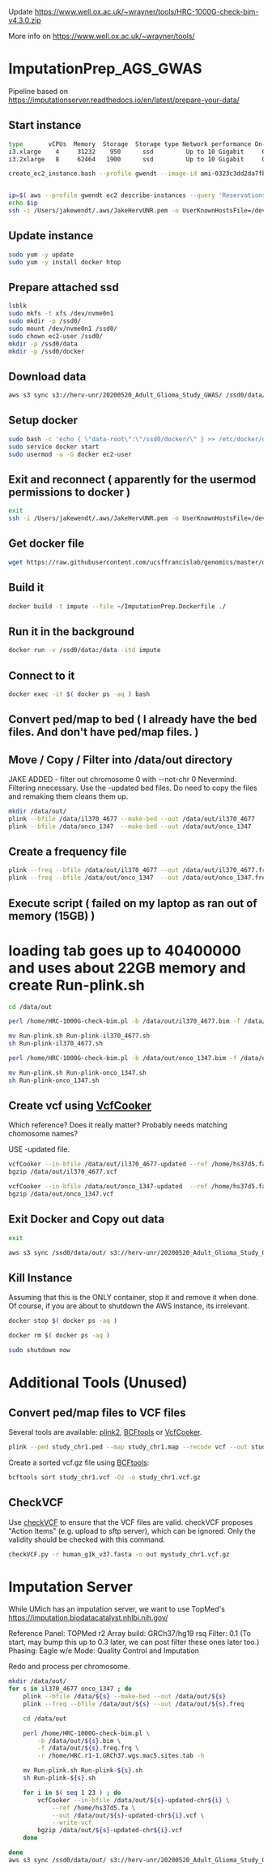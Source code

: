 

Update https://www.well.ox.ac.uk/~wrayner/tools/HRC-1000G-check-bim-v4.3.0.zip


More info on https://www.well.ox.ac.uk/~wrayner/tools/



#	ImputationPrep_AGS_GWAS

Pipeline based on https://imputationserver.readthedocs.io/en/latest/prepare-your-data/




##	Start instance
```BASH
type       vCPUs  Memory  Storage  Storage type Network performance On-Demand Linux pricing
i3.xlarge    4     31232    950      ssd         Up to 10 Gigabit     0.312 USD per Hour
i3.2xlarge   8     62464   1900      ssd         Up to 10 Gigabit     0.624 USD per Hour  
```


```BASH
create_ec2_instance.bash --profile gwendt --image-id ami-0323c3dd2da7fb37d --instance-type i3.xlarge --key-name ~/.aws/JakeHervUNR.pem --NOT-DRY-RUN


ip=$( aws --profile gwendt ec2 describe-instances --query 'Reservations[0].Instances[0].PublicIpAddress' | tr -d '"' )
echo $ip
ssh -i /Users/jakewendt/.aws/JakeHervUNR.pem -o UserKnownHostsFile=/dev/null -o StrictHostKeyChecking=no ec2-user@$ip
```



##	Update instance

```BASH
sudo yum -y update
sudo yum -y install docker htop
```



##	Prepare attached ssd

```BASH
lsblk
sudo mkfs -t xfs /dev/nvme0n1
sudo mkdir -p /ssd0/
sudo mount /dev/nvme0n1 /ssd0/
sudo chown ec2-user /ssd0/
mkdir -p /ssd0/data
mkdir -p /ssd0/docker
```


##	Download data

```BASH
aws s3 sync s3://herv-unr/20200520_Adult_Glioma_Study_GWAS/ /ssd0/data/
```



##	Setup docker

```BASH
sudo bash -c 'echo { \"data-root\":\"/ssd0/docker/\" } >> /etc/docker/daemon.json'
sudo service docker start
sudo usermod -a -G docker ec2-user
```


##	Exit and reconnect ( apparently for the usermod permissions to docker )

```BASH
exit
ssh -i /Users/jakewendt/.aws/JakeHervUNR.pem -o UserKnownHostsFile=/dev/null -o StrictHostKeyChecking=no ec2-user@$ip
```



##	Get docker file

```BASH
wget https://raw.githubusercontent.com/ucsffrancislab/genomics/master/docker/ImputationPrep.Dockerfile
```



##	Build it

```BASH
docker build -t impute --file ~/ImputationPrep.Dockerfile ./
```

##	Run it in the background

```BASH
docker run -v /ssd0/data:/data -itd impute
```

##	Connect to it

```BASH
docker exec -it $( docker ps -aq ) bash
```


## Convert ped/map to bed ( I already have the bed files. And don't have ped/map files. )




##	Move / Copy / Filter into /data/out directory

JAKE ADDED - filter out chromosome 0 with --not-chr 0
Nevermind. Filtering nnecessary. Use the -updated bed files.
Do need to copy the files and remaking them cleans them up.


```BASH
mkdir /data/out/
plink --bfile /data/il370_4677 --make-bed --out /data/out/il370_4677
plink --bfile /data/onco_1347  --make-bed --out /data/out/onco_1347
```



##	Create a frequency file

```BASH
plink --freq --bfile /data/out/il370_4677 --out /data/out/il370_4677.freq
plink --freq --bfile /data/out/onco_1347  --out /data/out/onco_1347.freq
```


##	Execute script ( failed on my laptop as ran out of memory (15GB) )
#	loading tab goes up to 40400000 and uses about 22GB memory and create Run-plink.sh

```BASH
cd /data/out

perl /home/HRC-1000G-check-bim.pl -b /data/out/il370_4677.bim -f /data/out/il370_4677.freq.frq -r /home/HRC.r1-1.GRCh37.wgs.mac5.sites.tab -h

mv Run-plink.sh Run-plink-il370_4677.sh
sh Run-plink-il370_4677.sh

perl /home/HRC-1000G-check-bim.pl -b /data/out/onco_1347.bim -f /data/out/onco_1347.freq.frq -r /home/HRC.r1-1.GRCh37.wgs.mac5.sites.tab -h

mv Run-plink.sh Run-plink-onco_1347.sh
sh Run-plink-onco_1347.sh
```

##	Create vcf using [VcfCooker](http://genome.sph.umich.edu/wiki/VcfCooker)

Which reference? Does it really matter? Probably needs matching chomosome names?

USE -updated file.

```BASH
vcfCooker --in-bfile /data/out/il370_4677-updated --ref /home/hs37d5.fa --out /data/out/il370_4677.vcf --write-vcf
bgzip /data/out/il370_4677.vcf

vcfCooker --in-bfile /data/out/onco_1347-updated  --ref /home/hs37d5.fa --out /data/out/onco_1347.vcf  --write-vcf
bgzip /data/out/onco_1347.vcf
```


##	Exit Docker and Copy out data

```BASH
exit

aws s3 sync /ssd0/data/out/ s3://herv-unr/20200520_Adult_Glioma_Study_GWAS_OUTPUT/
```


##	Kill Instance

Assuming that this is the ONLY container, stop it and remove it when done.
Of course, if you are about to shutdown the AWS instance, its irrelevant.

```BASH
docker stop $( docker ps -aq )

docker rm $( docker ps -aq )

sudo shutdown now
```










#	Additional Tools (Unused)

##	Convert ped/map files to VCF files

Several tools are available: [plink2](https://www.cog-genomics.org/plink2/), [BCFtools](https://samtools.github.io/bcftools) or [VcfCooker](http://genome.sph.umich.edu/wiki/VcfCooker).
```BASH
plink --ped study_chr1.ped --map study_chr1.map --recode vcf --out study_chr1
```

Create a sorted vcf.gz file using [BCFtools](https://samtools.github.io/bcftools):
```BASH
bcftools sort study_chr1.vcf -Oz -o study_chr1.vcf.gz
```

##	CheckVCF

Use [checkVCF](https://github.com/zhanxw/checkVCF) to ensure that the VCF files are valid. checkVCF proposes "Action Items" (e.g. upload to sftp server), which can be ignored. Only the validity should be checked with this command.
```BASH
checkVCF.py -r human_g1k_v37.fasta -o out mystudy_chr1.vcf.gz
```










#	Imputation Server


While UMich has an imputation server, we want to use TopMed's https://imputation.biodatacatalyst.nhlbi.nih.gov/

Reference Panel: TOPMed r2
Array build: GRCh37/hg19
rsq Filter: 0.1 (To start, may bump this up to 0.3 later, we can post filter these ones later too.)
Phasing: Eagle w/e
Mode: Quality Control and Imputation

Redo and process per chromosome.


```BASH
mkdir /data/out/
for s in il370_4677 onco_1347 ; do
	plink --bfile /data/${s} --make-bed --out /data/out/${s}
	plink --freq --bfile /data/out/${s} --out /data/out/${s}.freq

	cd /data/out

	perl /home/HRC-1000G-check-bim.pl \
		-b /data/out/${s}.bim \
		-f /data/out/${s}.freq.frq \
		-r /home/HRC.r1-1.GRCh37.wgs.mac5.sites.tab -h

	mv Run-plink.sh Run-plink-${s}.sh
	sh Run-plink-${s}.sh

	for i in $( seq 1 23 ) ; do
		vcfCooker --in-bfile /data/out/${s}-updated-chr${i} \
			--ref /home/hs37d5.fa \
			--out /data/out/${s}-updated-chr${i}.vcf \
			--write-vcf
		bgzip /data/out/${s}-updated-chr${i}.vcf
	done

done
aws s3 sync /ssd0/data/out/ s3://herv-unr/20200520_Adult_Glioma_Study_GWAS_OUTPUT-$(date "+%Y%m%d")/
```

